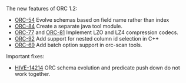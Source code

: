 The new features of ORC 1.2:

- [ORC-54]({{site.jira}}/ORC-54) Evolve schemas based on field name rather than index
- [ORC-84]({{site.jira}}/ORC-84) Create a separate java tool module.
- [ORC-77]({{site.jira}}/ORC-77) and [ORC-81]({{site.jira}}/ORC-81) Implement LZO and LZ4 compression codecs.
- [ORC-92]({{site.jira}}/ORC-92) Add support for nested column id selection in C++
- [ORC-69]({{site.jira}}/ORC-69) Add batch option support in orc-scan tools.

Important fixes:

- [HIVE-14214]({{site.jira}}/HIVE-14214) ORC schema evolution and predicate push down do not work together.

